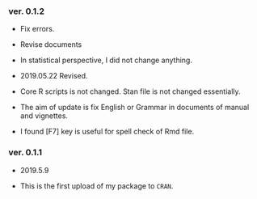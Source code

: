 


### ver. 0.1.2

* Fix errors.
* Revise documents
* In statistical perspective, I did not change anything.
* 2019.05.22 Revised.
* Core R scripts is not changed.  Stan file is not changed essentially.

* The aim of update is fix English or Grammar in documents of manual and vignettes.

* I found [F7] key is useful for spell check of Rmd file.









### ver. 0.1.1

* 2019.5.9  

* This is the first upload  of my package to `CRAN`.
